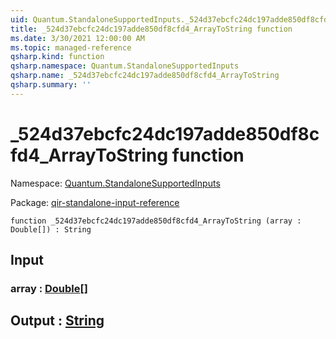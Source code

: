 ```yaml
---
uid: Quantum.StandaloneSupportedInputs._524d37ebcfc24dc197adde850df8cfd4_ArrayToString
title: _524d37ebcfc24dc197adde850df8cfd4_ArrayToString function
ms.date: 3/30/2021 12:00:00 AM
ms.topic: managed-reference
qsharp.kind: function
qsharp.namespace: Quantum.StandaloneSupportedInputs
qsharp.name: _524d37ebcfc24dc197adde850df8cfd4_ArrayToString
qsharp.summary: ''
---
```


# _524d37ebcfc24dc197adde850df8cfd4_ArrayToString function

Namespace: [Quantum.StandaloneSupportedInputs](xref:Quantum.StandaloneSupportedInputs)

Package: [qir-standalone-input-reference](https://nuget.org/packages/qir-standalone-input-reference)




```qsharp
function _524d37ebcfc24dc197adde850df8cfd4_ArrayToString (array : Double[]) : String
```


## Input

### array : [Double](xref:microsoft.quantum.lang-ref.double)[]





## Output : [String](xref:microsoft.quantum.lang-ref.string)

